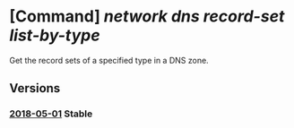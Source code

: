 # [Command] _network dns record-set list-by-type_

Get the record sets of a specified type in a DNS zone.

## Versions

### [2018-05-01](/Resources/mgmt-plane/L3N1YnNjcmlwdGlvbnMve30vcmVzb3VyY2Vncm91cHMve30vcHJvdmlkZXJzL21pY3Jvc29mdC5uZXR3b3JrL2Ruc3pvbmVzL3t9L3t9/2018-05-01.xml) **Stable**

<!-- mgmt-plane /subscriptions/{}/resourcegroups/{}/providers/microsoft.network/dnszones/{}/{} 2018-05-01 -->
